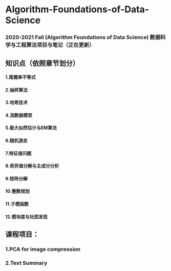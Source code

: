 # Algorithm-Foundations-of-Data-Science

### 2020-2021 Fall (Algorithm Foundations of Data Science) 数据科学与工程算法项目与笔记（正在更新）

## 知识点（依照章节划分）

#### 1.尾概率不等式
#### 2.抽样算法
#### 3.哈希技术
#### 4.流数据模型
#### 5.极大似然估计与EM算法
#### 6.随机游走
#### 7.特征值问题
#### 8.奇异值分解与主成分分析
#### 9.矩阵分解
#### 10.整数规划
#### 11.子模函数
#### 12.模块度与社团发现

## 课程项目：

### 1.PCA for image compression
### 2.Text Summary

